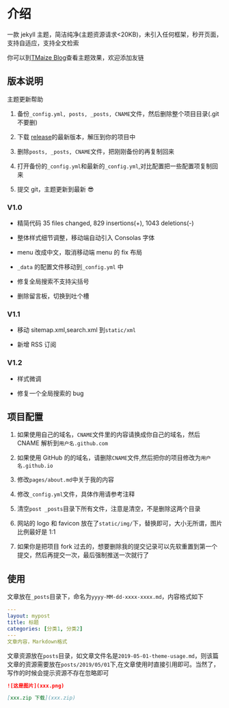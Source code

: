 # 介绍

一款 jekyll 主题，简洁纯净(主题资源请求<20KB)，未引入任何框架，秒开页面，支持自适应，支持全文检索

你可以到[TMaize Blog](http://blog.tmaize.net/)查看主题效果，欢迎添加友链

## 版本说明

主题更新帮助

1. 备份`_config.yml, posts, _posts, CNAME`文件，然后删除整个项目目录(.git 不要删)

2. 下载 [release](https://github.com/TMaize/tmaize-blog/releases)的最新版本，解压到你的项目中

3. 删除`posts, _posts, CNAME`文件，把刚刚备份的再复制回来

4. 打开备份的`_config.yml`和最新的`_config.yml`,对比配置把一些配置项复制回来

5. 提交 git，主题更新到最新 😎

### V1.0

- 精简代码 35 files changed, 829 insertions(+), 1043 deletions(-)

- 整体样式细节调整，移动端自动引入 Consolas 字体

- menu 改成中文，取消移动端 menu 的 fix 布局

- `_data` 的配置文件移动到`_config.yml` 中

- 修复全局搜索不支持尖括号

- 删除留言板，切换到吐个槽

### V1.1

- 移动 sitemap.xml,search.xml 到`static/xml`

- 新增 RSS 订阅

### V1.2

- 样式微调

- 修复一个全局搜索的 bug

## 项目配置

1. 如果使用自己的域名，`CNAME`文件里的内容请换成你自己的域名，然后 CNAME 解析到`用户名.github.com`

2. 如果使用 GitHub 的的域名，请删除`CNAME`文件,然后把你的项目修改为`用户名.github.io`

3. 修改`pages/about.md`中关于我的内容

4. 修改`_config.yml`文件，具体作用请参考注释

5. 清空`post _posts`目录下所有文件，注意是清空，不是删除这两个目录

6. 网站的 logo 和 favicon 放在了`static/img/`下，替换即可，大小无所谓，图片比例最好是 1:1

7. 如果你是把项目 fork 过去的，想要删除我的提交记录可以先软重置到第一个提交，然后再提交一次，最后强制推送一次就行了

## 使用

文章放在`_posts`目录下，命名为`yyyy-MM-dd-xxxx-xxxx.md`，内容格式如下

```yaml
---
layout: mypost
title: 标题
categories: [分类1, 分类2]
---
文章内容，Markdown格式
```

文章资源放在`posts`目录，如文章文件名是`2019-05-01-theme-usage.md`，则该篇文章的资源需要放在`posts/2019/05/01`下,在文章使用时直接引用即可。当然了，写作的时候会提示资源不存在忽略即可

```md
![这是图片](xxx.png)

[xxx.zip 下载](xxx.zip)
```
